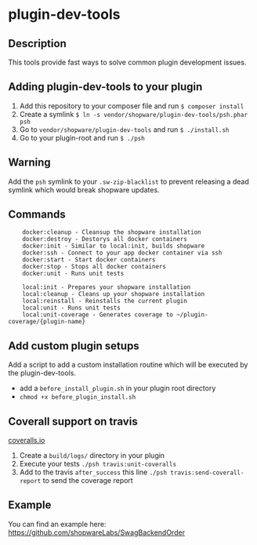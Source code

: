# plugin-dev-tools

## Description

This tools provide fast ways to solve common plugin development issues.

## Adding plugin-dev-tools to your plugin

1. Add this repository to your composer file and run `$ composer install`
2. Create a symlink `$ ln -s vendor/shopware/plugin-dev-tools/psh.phar psh`
3. Go to `vendor/shopware/plugin-dev-tools` and run `$ ./install.sh`
4. Go to your plugin-root and run `$ ./psh`

## Warning

Add the `psh` symlink to your `.sw-zip-blacklist` to prevent releasing a dead symlink which would break shopware updates.

## Commands

```
    docker:cleanup - Cleansup the shopware installation
    docker:destroy - Destorys all docker containers
    docker:init - Similar to local:init, builds shopware
    docker:ssh - Connect to your app docker container via ssh
    docker:start - Start docker containers
    docker:stop - Stops all docker containers
    docker:unit - Runs unit tests
    
    local:init - Prepares your shopware installation
    local:cleanup - Cleans up your shopware installation
    local:reinstall - Reinstalls the current plugin
    local:unit - Runs unit tests
    local:unit-coverage - Generates coverage to ~/plugin-coverage/{plugin-name}
```

## Add custom plugin setups
Add a script to add a custom installation routine which will be executed by the plugin-dev-tools.

 - add a `before_install_plugin.sh` in your plugin root directory
 - `chmod +x before_plugin_install.sh`

## Coverall support on travis

[coveralls.io](https://coveralls.io/)

1. Create a `build/logs/` directory in your plugin
2. Execute your tests `./psh travis:unit-coveralls`
3. Add to the travis `after_success` this line `./psh travis:send-coverall-report` to send the coverage report 

## Example

You can find an example here: https://github.com/shopwareLabs/SwagBackendOrder